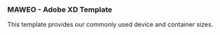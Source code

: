 ### MAWEO - Adobe XD Template

This template provides our commonly used device and container sizes.
